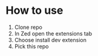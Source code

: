 # How to use

1. Clone repo
2. In Zed open the extensions tab
3. Choose install dev extension
4. Pick this repo

